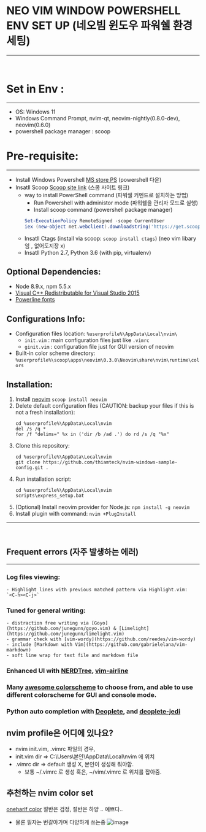 # NEO VIM WINDOW POWERSHELL ENV SET UP (네오빔 윈도우 파워쉘 환경 세팅)

---

<br/>

# Set in Env :
---------------
- OS: Windows 11    
- Windows Command Prompt, nvim-qt, neovim-nightly(0.8.0-dev), neovim(0.6.0)
- powershell package manager : scoop

# Pre-requisite:
-----------------
- Install Windows Powershell [MS store PS](https://apps.microsoft.com/store/detail/powershell/9MZ1SNWT0N5D?hl=ko-kr&gl=kr) (powershell 다운)
- Insatll Scoop [Scoop site link](https://scoop.sh/) (스쿱 사이트 링크)
    - way to install PowerShell command (파워쉘 커멘드로 설치하는 방법)
        - Run Powershell with administor mode (파워쉘을 관리자 모드로 실행)
        - Install scoop command (powershell package manager) 
        ```PowerShell
        Set-ExecutionPolicy RemoteSigned -scope CurrentUser
        iex (new-object net.webclient).downloadstring('https://get.scoop.sh')
        ```
    - Insatll Ctags (install via scoop: `scoop install ctags`)  (neo vim libary임 , 없어도지장 x)
    - Insatll Python 2.7, Python 3.6 (with pip, virtualenv)

Optional Dependencies:
-----------------------
- Node 8.9.x, npm 5.5.x
- [Visual C++ Redistributable for Visual Studio 2015](https://www.microsoft.com/en-my/download/details.aspx?id=48145)
- [Powerline fonts](https://medium.com/@slmeng/how-to-install-powerline-fonts-in-windows-b2eedecace58)

Configurations Info:
---------------------
- Configuration files location: `%userprofile%\AppData\Local\nvim\`
    - `init.vim` : main configuration files just like `.vimrc`
    - `ginit.vim` : configuration file just for GUI version of neovim
- Built-in color scheme directory: `%userprofile%\scoop\apps\neovim\0.3.0\Neovim\share\nvim\runtime\colors`

Installation:
--------------
1. Install [neovim](https://github.com/neovim/neovim/wiki/Installing-Neovim)
    `scoop install neovim`
2. Delete default configuration files (CAUTION: backup your files if this is not a fresh installation): 
    ```console
    cd %userprofile%\AppData\Local\nvim
    del /s /q *
    for /f "delims=" %x in ('dir /b /ad .') do rd /s /q "%x"
    ````
3. Clone this repository: 
    ```console
    cd %userprofile%\AppData\Local\nvim 
    git clone https://github.com/thiamteck/nvim-windows-sample-config.git .
    ```
4. Run installation script:
    ```console
    cd %userprofile%\AppData\Local\nvim
    scripts\express_setup.bat
    ```
5. (Optional) Install neovim provider for Node.js: `npm install -g neovim`
6. Install plugin with command: `nvim +PlugInstall`


---

<br>


## Frequent errors (자주 발생하는 에러)

----------------------

### Log files viewing:
    - Highlight lines with previous matched pattern via Highlight.vim: `<C-h><C-j>`
    
### Tuned for general writing:
    - distraction free writing via [Goyo](https://github.com/junegunn/goyo.vim) & [Limelight](https://github.com/junegunn/limelight.vim)
    - grammar check with [vim-wordy](https://github.com/reedes/vim-wordy)
    - include [Markdown with Vim](https://github.com/gabrielelana/vim-markdown)
    - soft line wrap for text file and markdown file
### Enhanced UI with [NERDTree](https://github.com/scrooloose/nerdtree), [vim-airline](https://github.com/vim-airline/vim-airline)    
### Many [awesome colorscheme](https://github.com/rafi/awesome-vim-colorschemes) to choose from, and able to use different colorscheme for GUI and console mode. 
### Python auto completion with [Deoplete](https://github.com/Shougo/deoplete.nvim), and [deoplete-jedi](https://github.com/zchee/deoplete-jedi)

## nvim profile은 어디에 있나요?

- nvim init.vim, .vimrc 파일의 경우, 
- init.vim dir => C:\Users\본인\AppData\Local\nvim 에 위치
- .vimrc dir => default 생성 X, 본인이 생성해 줘야함. 
    - 보통 ~/.vimrc 로 생성 혹은, ~/vim/.vimrc 로 위치를 잡아줌. 

## 추천하는 nvim color set
[oneharlf color](https://github.com/sonph/onehalf/tree/master/vim)
절반은 검정, 절반은 하양 .. 예쁘다..
* 물론 필자는 번갈아가며 다양하게 쓰는중 
![image](https://user-images.githubusercontent.com/77220824/189599838-ad0eb148-8e03-4e75-8124-a2f529d1a5e2.png)

<br>
<br>

